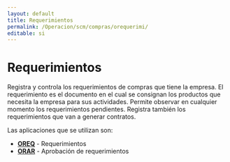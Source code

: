 ```yaml
---
layout: default
title: Requerimientos
permalink: /Operacion/scm/compras/orequerimi/
editable: si
---
```


# Requerimientos  

Registra y controla los requerimientos de compras que tiene la empresa. El requerimiento es el documento en el cual se consignan los productos que necesita la empresa para sus actividades.  Permite observar en cualquier momento los requerimientos pendientes.  Registra también los requerimientos que van a generar contratos.  

Las aplicaciones que se utilizan son:  

* [**OREQ**](http://docs.oasiscom.com/Operacion/scm/compras/orequerimi/oreq) - Requerimientos
* [**ORAR**](http://docs.oasiscom.com/Operacion/scm/compras/orequerimi/orar) - Aprobación de requerimientos



